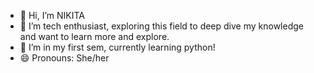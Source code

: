 - 👋 Hi, I’m NIKITA
- 👀 I’m tech enthusiast, exploring this field to deep dive my knowledge and want to learn more and explore.
- 🌱 I’m in my first sem, currently learning python!
- 😄 Pronouns: She/her

<!---
Nikki370/Nikki370 is a ✨ special ✨ repository because its `README.md` (this file) appears on your GitHub profile.
You can click the Preview link to take a look at your changes.
--->

